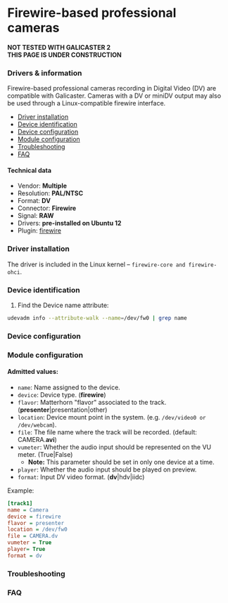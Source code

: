 Firewire-based professional cameras
===================================

**NOT TESTED WITH GALICASTER 2**  
**THIS PAGE IS UNDER CONSTRUCTION**

### Drivers & information
Firewire-based professional cameras recording in Digital Video (DV) are compatible with Galicaster. Cameras with a DV or miniDV output may also be used through a Linux-compatible firewire interface.

* [Driver installation](#driver-installation)
* [Device identification](#device-identification)
* [Device configuration](#device-configuration)
* [Module configuration](#module-configuration)
* [Troubleshooting](#troubleshooting)
* [FAQ](#faq)

#### Technical data
* Vendor: **Multiple**
* Resolution: **PAL/NTSC**
* Format: **DV**
* Connector: **Firewire**
* Signal: **RAW**
* Drivers: **pre-installed on Ubuntu 12**
* Plugin: [firewire](../Firewire.md)


### Driver installation
The driver is included in the Linux kernel – `firewire-core and firewire-ohci`.

### Device identification
1. Find the Device name attribute:
```bash
udevadm info --attribute-walk --name=/dev/fw0 | grep name
```

### Device configuration

### Module configuration
#### Admitted values:
* `name`: Name assigned to the device.
* `device`: Device type. (**firewire**)
* `flavor`: Matterhorn "flavor" associated to the track. (**presenter**|presentation|other)
* `location`: Device mount point in the system. (e.g. `/dev/video0 or /dev/webcam`).
* `file`: The file name where the track will be recorded. (default: CAMERA.**avi**)
* `vumeter`: Whether the audio input should be represented on the VU meter. (True|False)
  * **Note:** This parameter should be set in only one device at a time.
* `player`: Whether the audio input should be played on preview.
* `format`: Input DV video format. (**dv**|hdv|iidc)

Example:
```ini
[track1]
name = Camera
device = firewire
flavor = presenter
location = /dev/fw0
file = CAMERA.dv
vumeter = True
player= True
format = dv
```
### Troubleshooting

### FAQ

